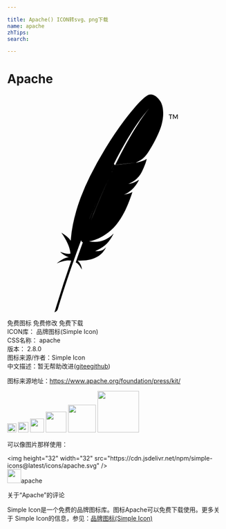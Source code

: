 ```yaml
---

title: Apache() ICON转svg、png下载
name: apache
zhTips: 
search: 

---
```


# Apache  <small style="font-size: 60%;font-weight: 100"></small>

<div id="svg" class="svg-wrap">
<svg role="img" viewBox="0 0 24 24" xmlns="http://www.w3.org/2000/svg"><title>Apache icon</title><path d="M15.826 0a.776.776 0 0 0-.404.114c-.376.222-1.002.851-1.748 1.763l-.156.192c-.198.246-.403.512-.614.793a38.775 38.775 0 0 0-2.016 2.971l-.022.036-.044.072a40.932 40.932 0 0 0-1.709 3.081 25.602 25.602 0 0 0-1.1 2.557c-.091.251-.174.493-.25.726-.062.199-.122.398-.178.596-.133.467-.248.934-.342 1.398l.001.002-.013.061a14 14 0 0 0-.233 1.692l-.005.059c-.28-.449-1.029-.886-1.028-.882.537.778.944 1.55 1.004 2.308-.287.059-.681-.026-1.136-.194.474.436.83.556.969.588-.436.027-.889.327-1.346.671.668-.273 1.208-.38 1.595-.293a131.873 131.873 0 0 0-1.843 5.688.535.535 0 0 0 .364-.354c.11-.369.837-2.786 1.977-5.964l.098-.273.028-.076c.12-.333.245-.673.374-1.02l.089-.237.002-.005-.604-1.193.604 1.192c.119-.317.24-.638.365-.963l.052-.136.053-.137.041-.104-.041.105-.053.136-.052.136c-.125.325-.246.646-.365.963l.106.208.094-.01.01-.028c.153-.417.304-.824.454-1.22l.005-.014a103.604 103.604 0 0 0-.458 1.234l-.01.028-.067.183c-.118.325-.237.655-.356.993l-.005.015-.051.143c-.08.228-.15.433-.309.899.263.12.474.436.674.794a1.44 1.44 0 0 0-.466-.989c1.296.058 2.413-.269 2.991-1.217.052-.085.099-.173.141-.268-.262.333-.588.474-1.2.439.902-.404 1.354-.791 1.754-1.433a6.71 6.71 0 0 0 .281-.503c-.789.81-1.702 1.04-2.665.865h-.002l-.041-.007c.863-.107 2.01-.752 2.752-1.548.342-.367.652-.8.939-1.306.214-.377.414-.795.605-1.258.167-.404.327-.842.482-1.317a2.65 2.65 0 0 1-.81.261 4.998 4.998 0 0 1-.138.022l.002-.001.003-.001c.045-.007.089-.013.133-.021.045-.008.09-.016.134-.026l-.133.024-.132.023c.802-.31 1.308-.907 1.676-1.637a2.877 2.877 0 0 1-.968.424 3.217 3.217 0 0 1-.171.031l-.043.006.001-.001.009-.001.032-.005a2.887 2.887 0 0 0 .157-.029l.014-.003-.016.003-.194.033c.278-.117.513-.247.717-.401a2.858 2.858 0 0 0 .411-.391c.08-.095.155-.198.225-.31l.064-.104.077-.152a9.024 9.024 0 0 0 .368-.851l.031-.088c.028-.085.052-.161.07-.227.027-.099.044-.178.053-.236a.731.731 0 0 1-.094.064c-.243.145-.66.277-.996.339l-.099.011-.001.001-2.267.249-.012.024-.077.158-.235.488-.044.093.044-.093c.079-.166.157-.329.235-.488l.077-.158c.004-.009.009-.017.012-.026l-.084.009-.067-.132a54.24 54.24 0 0 0-.378.763l-.204.424a72.02 72.02 0 0 0-1.092 2.406 102.271 102.271 0 0 0-1.081 2.603l.086-.216a99.75 99.75 0 0 1 .995-2.387 73.112 73.112 0 0 1 1.092-2.407l.204-.424c.118-.244.237-.485.358-.724l.02-.038c.191-.378.384-.75.579-1.116.208-.39.42-.771.633-1.141a33.1 33.1 0 0 1 .672-1.119l.04-.064c.224-.354.45-.695.677-1.021a16.736 16.736 0 0 1 1.522-1.899l-.058.062c-.16.176-.644.741-1.375 1.863.704-.035 1.785-.179 2.667-.33.262-1.47-.257-2.142-.257-2.142S16.418.007 15.83.001zm-1.648 7.507c.66-.304.956-.579 1.242-.976.076-.11.153-.224.229-.343.233-.363.461-.764.665-1.162.197-.384.371-.765.504-1.109a5.76 5.76 0 0 0 .2-.6c.041-.157.074-.307.099-.449-.883.15-1.964.295-2.668.329a29.873 29.873 0 0 0-.696 1.122c-.204.345-.422.723-.65 1.137a50.238 50.238 0 0 0-1.193 2.299l2.267-.249zm3.628-5.309v.066h.156v.439h.072v-.439h.157v-.066h-.384zm.463 0v.506h.066v-.401l.172.348h.046l.172-.348v.401h.066v-.506h-.087l-.174.353-.175-.353h-.087zm-4.008 5.301l-.102.016.001-.001.1-.016zm-.09.012l-.005.002.005-.002zm-2.74 1.242l-.106.227-.133.287a77.678 77.678 0 0 0-.921 2.085 93.883 93.883 0 0 0-.999 2.446c-.148.378-.298.765-.449 1.163l-.005.014a77.678 77.678 0 0 1 2.374-5.709l.133-.287.106-.226z"/></svg>
</div>
<detail full-name='apache'></detail>

<div class="detail-page">
<p>
<span><span class="badge-success badge">免费图标</span> <span class="badge-success badge">免费修改</span>  <span class="badge-success badge">免费下载</span> </span>
<br/>
<span>
ICON库：
<span class="badge-secondary badge">品牌图标(Simple Icon)</span> 
</span>
<br/>
<span>
CSS名称：
<span class="badge-secondary badge">apache</span> 
</span>

<br/>
<span>
版本：
<span class="badge-secondary badge">2.8.0</span> 
</span>
<br/>
<span>图标来源/作者：<span class="badge-light badge">Simple Icon</span></span> 
<br/>
<span class="zh-detail">中文描述：暂无<span class="help-link"><span>帮助改进</span>(<a href="https://gitee.com/liuwave/icon-helper/edit/master/json/brands/apache.json" target="_blank" rel="noopener noreferrer">gitee</a><a href="https://github.com/liuwave/icon-helper/edit/master/json/brands/apache.json" target="_blank" rel="noopener noreferrer">github</a></span>)</span><br/>
</p>
</div><div class="description description alert alert-light"><p>图标来源地址：<a href="https://www.apache.org/foundation/press/kit/" target="_blank" rel="noopener noreferrer">https://www.apache.org/foundation/press/kit/</a></p></div>
<div class="alert alert-dark">
<img height="21" width="21" src="https://cdn.jsdelivr.net/npm/simple-icons@latest/icons/apache.svg" />
<img height="24" width="24" src="https://cdn.jsdelivr.net/npm/simple-icons@latest/icons/apache.svg" />
<img height="32" width="32" src="https://cdn.jsdelivr.net/npm/simple-icons@latest/icons/apache.svg" />
<img height="48" width="48" src="https://cdn.jsdelivr.net/npm/simple-icons@latest/icons/apache.svg" />
<img height="64" width="64" src="https://cdn.jsdelivr.net/npm/simple-icons@latest/icons/apache.svg" />
<img height="96" width="96" src="https://cdn.jsdelivr.net/npm/simple-icons@latest/icons/apache.svg" />

</div>
<div>
  <p>可以像图片那样使用：    
  </p>
  <div class="alert alert-primary" style="font-size: 14px">
    &lt;img height="32" width="32" src="https://cdn.jsdelivr.net/npm/simple-icons@latest/icons/apache.svg" /&gt;
    <copy-btn content='<img height="32" width="32" src="https://cdn.jsdelivr.net/npm/simple-icons@latest/icons/apache.svg" />'></copy-btn>
  </div>
  <div class="alert alert-secondary">
    <img height="32" width="32" src="https://cdn.jsdelivr.net/npm/simple-icons@latest/icons/apache.svg" />apache
    <copy-btn content="apache" btn-title="复制图标名称"></copy-btn>
  </div>
</div>

<Vssue title="关于“Apache”的评论" >关于“Apache”的评论</Vssue>


<div><p>Simple Icon是一个免费的品牌图标库。图标Apache可以免费下载使用。更多关于  Simple Icon的信息，参见：<a target="_blank" href="https://iconhelper.cn/brands.html">品牌图标(Simple Icon)</a>
</p></div>

